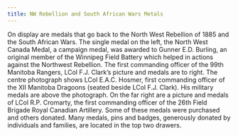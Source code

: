 ```yaml
---
title: NW Rebellion and South African Wars Metals
---
```


On display are medals that go back to the North West Rebellion of 1885 and the South African Wars. The single medal on the left, the North West Canada Medal, a campaign medal, was awarded to Gunner E.D. Burling, an original member of the Winnipeg Field Battery which helped in actions against the Northwest Rebellion. The first commanding officer of the 99th Manitoba Rangers, LCol F.J. Clark’s picture and medals are to right. The centre photograph shows LCol E.A.C. Hosmer, first commanding officer of the XII Manitoba Dragoons (seated beside LCol F.J. Clark). His military medals are above the photograph. On the far right are a picture and medals of LCol R.P. Cromarty, the first commanding officer of the 26th Field Brigade Royal Canadian Artillery. Some of these medals were purchased and others donated. Many medals, pins and badges, generously donated by individuals and families, are located in the top two drawers.
